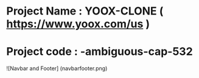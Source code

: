# Project Name : YOOX-CLONE ( https://www.yoox.com/us )

# Project code : -ambiguous-cap-532

![Navbar and Footer] (navbarfooter.png)

